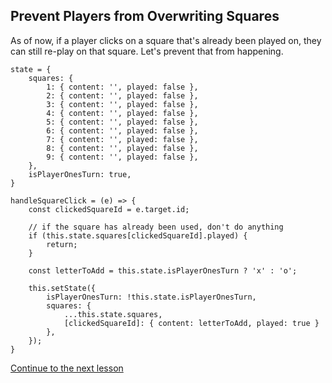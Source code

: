 ## Prevent Players from Overwriting Squares

As of now, if a player clicks on a square that's already been played on, they can still re-play on that square. Let's prevent that from happening.
```
state = {
    squares: {
        1: { content: '', played: false },
        2: { content: '', played: false },
        3: { content: '', played: false },
        4: { content: '', played: false },
        5: { content: '', played: false },
        6: { content: '', played: false },
        7: { content: '', played: false },
        8: { content: '', played: false },
        9: { content: '', played: false },
    },
    isPlayerOnesTurn: true,
}
```

```
handleSquareClick = (e) => {
    const clickedSquareId = e.target.id;

    // if the square has already been used, don't do anything
    if (this.state.squares[clickedSquareId].played) {
        return;
    }

    const letterToAdd = this.state.isPlayerOnesTurn ? 'x' : 'o';

    this.setState({
        isPlayerOnesTurn: !this.state.isPlayerOnesTurn,
        squares: {
            ...this.state.squares,
            [clickedSquareId]: { content: letterToAdd, played: true }
        },
    });
}
```

[Continue to the next lesson](https://github.com/joeynguyen/react-tac-toe/blob/master/lessons/lesson-06-assigning-squares-to-players.md)
